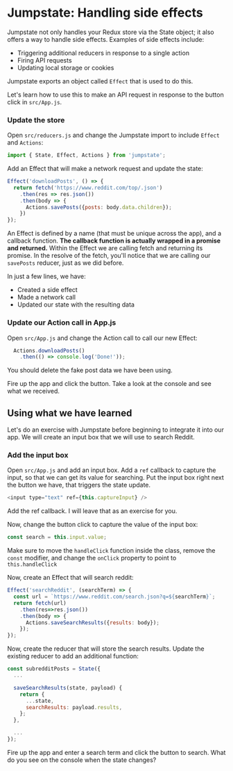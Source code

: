 # Jumpstate: Handling side effects
Jumpstate not only handles your Redux store via the State object; it also offers a way to handle side effects. Examples of side effects include:

* Triggering additional reducers in response to a single action
* Firing API requests
* Updating local storage or cookies

Jumpstate exports an object called `Effect` that is used to do this.

Let's learn how to use this to make an API request in response to the button click in `src/App.js`.

### Update the store
Open `src/reducers.js` and change the Jumpstate import to include `Effect` and `Actions`:
```js
import { State, Effect, Actions } from 'jumpstate';
```

Add an Effect that will make a network request and update the state:
```js
Effect('downloadPosts', () => {
  return fetch('https://www.reddit.com/top/.json')
    .then(res => res.json())
    .then(body => {
      Actions.savePosts({posts: body.data.children});
    })
});
```

An Effect is defined by a name (that must be unique across the app), and a callback function. **The callback function is actually wrapped in a promise and returned.** Within the Effect we are calling fetch and returning its promise. In the resolve of the fetch, you'll notice that we are calling our `savePosts` reducer, just as we did before.

In just a few lines, we have:
* Created a side effect
* Made a network call
* Updated our state with the resulting data

### Update our Action call in App.js
Open `src/App.js` and change the Action call to call our new Effect:
```js
  Actions.downloadPosts()
    .then(() => console.log('Done!'));
```

You should delete the fake post data we have been using.

Fire up the app and click the button. Take a look at the console and see what we received.

## Using what we have learned
Let's do an exercise with Jumpstate before beginning to integrate it into our app. We will create an input box that we will use to search Reddit.

### Add the input box
Open `src/App.js` and add an input box. Add a `ref` callback to capture the input, so that we can get its value for searching. Put the input box right next the button we have, that triggers the state update.

```js
<input type="text" ref={this.captureInput} />
```

Add the ref callback. I will leave that as an exercise for you.

Now, change the button click to capture the value of the input box:
```js
const search = this.input.value;
```

Make sure to move the `handleClick` function inside the class, remove the `const` modifier, and change the `onClick` property to point to `this.handleClick`

Now, create an Effect that will search reddit:
```js
Effect('searchReddit', (searchTerm) => {
  const url = `https://www.reddit.com/search.json?q=${searchTerm}`;
  return fetch(url)
    .then(res=>res.json())
    .then(body => {
      Actions.saveSearchResults({results: body});
    });
});
```

Now, create the reducer that will store the search results. Update the existing reducer to add an additional function:
```js
const subredditPosts = State({
  ...

  saveSearchResults(state, payload) {
    return {
      ...state,
      searchResults: payload.results,
    };
  },

  ...
});
```

Fire up the app and enter a search term and click the button to search. What do you see on the console when the state changes?
